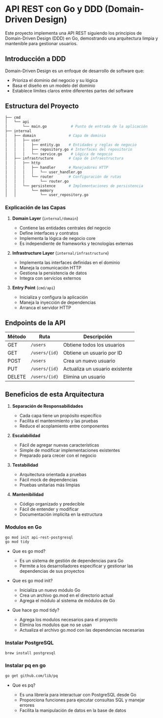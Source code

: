 # API REST con Go y DDD (Domain-Driven Design)

Este proyecto implementa una API REST siguiendo los principios de Domain-Driven Design (DDD) en Go, demostrando una arquitectura limpia y mantenible para gestionar usuarios.

## Introducción a DDD

Domain-Driven Design es un enfoque de desarrollo de software que:
- Prioriza el dominio del negocio y su lógica
- Basa el diseño en un modelo del dominio
- Establece límites claros entre diferentes partes del software

## Estructura del Proyecto

```bash
├── cmd
│   └── api
│       └── main.go           # Punto de entrada de la aplicación
├── internal
│   ├── domain               # Capa de dominio
│   │   ├── user
│   │   │   ├── entity.go    # Entidades y reglas de negocio
│   │   │   ├── repository.go # Interfaces del repositorio
│   │   │   └── service.go    # Lógica de negocio
│   ├── infrastructure       # Capa de infraestructura
│   │   ├── http
│   │   │   ├── handler      # Manejadores HTTP
│   │   │   │   └── user_handler.go
│   │   │   └── router       # Configuración de rutas
│   │   │       └── router.go
│   │   └── persistence      # Implementaciones de persistencia
│   │       └── memory
│   │           └── user_repository.go
```

### Explicación de las Capas

1. **Domain Layer** (`internal/domain`)
   - Contiene las entidades centrales del negocio
   - Define interfaces y contratos
   - Implementa la lógica de negocio core
   - Es independiente de frameworks y tecnologías externas

2. **Infrastructure Layer** (`internal/infrastructure`)
   - Implementa las interfaces definidas en el dominio
   - Maneja la comunicación HTTP
   - Gestiona la persistencia de datos
   - Integra con servicios externos

3. **Entry Point** (`cmd/api`)
   - Inicializa y configura la aplicación
   - Maneja la inyección de dependencias
   - Arranca el servidor HTTP

## Endpoints de la API

| Método | Ruta | Descripción |
|--------|------|-------------|
| GET | `/users` | Obtiene todos los usuarios |
| GET | `/users/{id}` | Obtiene un usuario por ID |
| POST | `/users` | Crea un nuevo usuario |
| PUT | `/users/{id}` | Actualiza un usuario existente |
| DELETE | `/users/{id}` | Elimina un usuario |

## Beneficios de esta Arquitectura

1. **Separación de Responsabilidades**
   - Cada capa tiene un propósito específico
   - Facilita el mantenimiento y las pruebas
   - Reduce el acoplamiento entre componentes

2. **Escalabilidad**
   - Fácil de agregar nuevas características
   - Simple de modificar implementaciones existentes
   - Preparado para crecer con el negocio

3. **Testabilidad**
   - Arquitectura orientada a pruebas
   - Fácil mock de dependencias
   - Pruebas unitarias más limpias

4. **Mantenibilidad**
   - Código organizado y predecible
   - Fácil de entender y modificar
   - Documentación implícita en la estructura


### Modulos en Go

```bash
go mod init api-rest-postgresql
go mod tidy
```

- Que es go mod?

    - Es un sistema de gestión de dependencias para Go
    - Permite a los desarrolladores especificar y gestionar las dependencias de sus proyectos

- Que es go mod init?

    - Inicializa un nuevo módulo Go
    - Crea un archivo go.mod en el directorio actual
    - Agrega el módulo al sistema de módulos de Go

- Que hace go mod tidy?

    - Agrega los modulos necesarios para el proyecto
    - Elimina los modulos que no se usan
    - Actualiza el archivo go.mod con las dependencias necesarias


### Instalar PostgreSQL

```bash
brew install postgresql
```

### Instalar pq en go

```bash
go get github.com/lib/pq
```

- Que es pq?

    - Es una librería para interactuar con PostgreSQL desde Go
    - Proporciona funciones para ejecutar consultas SQL y manejar errores
    - Facilita la manipulación de datos en la base de datos
